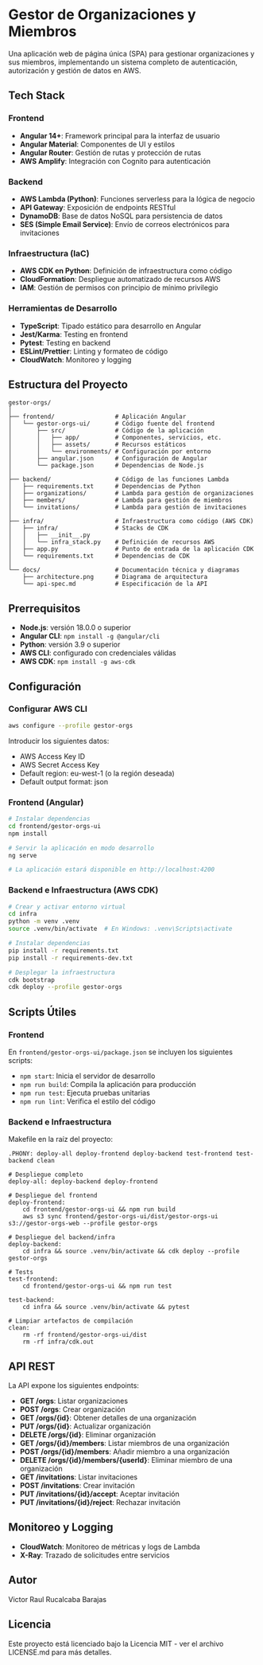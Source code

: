 # Gestor de Organizaciones y Miembros

Una aplicación web de página única (SPA) para gestionar organizaciones y sus miembros, implementando un sistema completo de autenticación, autorización y gestión de datos en AWS.

## Tech Stack

### Frontend

- **Angular 14+**: Framework principal para la interfaz de usuario
- **Angular Material**: Componentes de UI y estilos
- **Angular Router**: Gestión de rutas y protección de rutas
- **AWS Amplify**: Integración con Cognito para autenticación

### Backend

- **AWS Lambda (Python)**: Funciones serverless para la lógica de negocio
- **API Gateway**: Exposición de endpoints RESTful
- **DynamoDB**: Base de datos NoSQL para persistencia de datos
- **SES (Simple Email Service)**: Envío de correos electrónicos para invitaciones

### Infraestructura (IaC)

- **AWS CDK en Python**: Definición de infraestructura como código
- **CloudFormation**: Despliegue automatizado de recursos AWS
- **IAM**: Gestión de permisos con principio de mínimo privilegio

### Herramientas de Desarrollo

- **TypeScript**: Tipado estático para desarrollo en Angular
- **Jest/Karma**: Testing en frontend
- **Pytest**: Testing en backend
- **ESLint/Prettier**: Linting y formateo de código
- **CloudWatch**: Monitoreo y logging

## Estructura del Proyecto

```
gestor-orgs/
│
├── frontend/                 # Aplicación Angular
│   └── gestor-orgs-ui/       # Código fuente del frontend
│       ├── src/              # Código de la aplicación
│       │   ├── app/          # Componentes, servicios, etc.
│       │   ├── assets/       # Recursos estáticos
│       │   └── environments/ # Configuración por entorno
│       ├── angular.json      # Configuración de Angular
│       └── package.json      # Dependencias de Node.js
│
├── backend/                  # Código de las funciones Lambda
│   ├── requirements.txt      # Dependencias de Python
│   ├── organizations/        # Lambda para gestión de organizaciones
│   ├── members/              # Lambda para gestión de miembros
│   └── invitations/          # Lambda para gestión de invitaciones
│
├── infra/                    # Infraestructura como código (AWS CDK)
│   ├── infra/                # Stacks de CDK
│   │   ├── __init__.py
│   │   └── infra_stack.py    # Definición de recursos AWS
│   ├── app.py                # Punto de entrada de la aplicación CDK
│   └── requirements.txt      # Dependencias de CDK
│
└── docs/                     # Documentación técnica y diagramas
    ├── architecture.png      # Diagrama de arquitectura
    └── api-spec.md           # Especificación de la API
```

## Prerrequisitos

- **Node.js**: versión 18.0.0 o superior
- **Angular CLI**: `npm install -g @angular/cli`
- **Python**: versión 3.9 o superior
- **AWS CLI**: configurado con credenciales válidas
- **AWS CDK**: `npm install -g aws-cdk`

## Configuración

### Configurar AWS CLI

```bash
aws configure --profile gestor-orgs
```

Introducir los siguientes datos:

- AWS Access Key ID
- AWS Secret Access Key
- Default region: eu-west-1 (o la región deseada)
- Default output format: json

### Frontend (Angular)

```bash
# Instalar dependencias
cd frontend/gestor-orgs-ui
npm install

# Servir la aplicación en modo desarrollo
ng serve

# La aplicación estará disponible en http://localhost:4200
```

### Backend e Infraestructura (AWS CDK)

```bash
# Crear y activar entorno virtual
cd infra
python -m venv .venv
source .venv/bin/activate  # En Windows: .venv\Scripts\activate

# Instalar dependencias
pip install -r requirements.txt
pip install -r requirements-dev.txt

# Desplegar la infraestructura
cdk bootstrap
cdk deploy --profile gestor-orgs
```

## Scripts Útiles

### Frontend

En `frontend/gestor-orgs-ui/package.json` se incluyen los siguientes scripts:

- `npm start`: Inicia el servidor de desarrollo
- `npm run build`: Compila la aplicación para producción
- `npm run test`: Ejecuta pruebas unitarias
- `npm run lint`: Verifica el estilo del código

### Backend e Infraestructura

Makefile en la raíz del proyecto:

```make
.PHONY: deploy-all deploy-frontend deploy-backend test-frontend test-backend clean

# Despliegue completo
deploy-all: deploy-backend deploy-frontend

# Despliegue del frontend
deploy-frontend:
	cd frontend/gestor-orgs-ui && npm run build
	aws s3 sync frontend/gestor-orgs-ui/dist/gestor-orgs-ui s3://gestor-orgs-web --profile gestor-orgs

# Despliegue del backend/infra
deploy-backend:
	cd infra && source .venv/bin/activate && cdk deploy --profile gestor-orgs

# Tests
test-frontend:
	cd frontend/gestor-orgs-ui && npm run test

test-backend:
	cd infra && source .venv/bin/activate && pytest

# Limpiar artefactos de compilación
clean:
	rm -rf frontend/gestor-orgs-ui/dist
	rm -rf infra/cdk.out
```

## API REST

La API expone los siguientes endpoints:

- **GET /orgs**: Listar organizaciones
- **POST /orgs**: Crear organización
- **GET /orgs/{id}**: Obtener detalles de una organización
- **PUT /orgs/{id}**: Actualizar organización
- **DELETE /orgs/{id}**: Eliminar organización
- **GET /orgs/{id}/members**: Listar miembros de una organización
- **POST /orgs/{id}/members**: Añadir miembro a una organización
- **DELETE /orgs/{id}/members/{userId}**: Eliminar miembro de una organización
- **GET /invitations**: Listar invitaciones
- **POST /invitations**: Crear invitación
- **PUT /invitations/{id}/accept**: Aceptar invitación
- **PUT /invitations/{id}/reject**: Rechazar invitación

## Monitoreo y Logging

- **CloudWatch**: Monitoreo de métricas y logs de Lambda
- **X-Ray**: Trazado de solicitudes entre servicios

## Autor

Victor Raul Rucalcaba Barajas

## Licencia

Este proyecto está licenciado bajo la Licencia MIT - ver el archivo LICENSE.md para más detalles.

